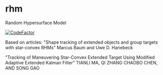 # rhm
Random Hypersurface Model

[![CodeFactor](https://www.codefactor.io/repository/github/borodziejciesla/rhm/badge)](https://www.codefactor.io/repository/github/borodziejciesla/rhm)

Based on articles:
"Shape tracking of extended objects and group targets with star-convex RHMs"
Marcus Baum and Uwe D. Hanebeck

"Tracking of Maneuvering Star-Convex Extended Target Using Modified Adaptive Extended Kalman Filter"
TIANLI MA, QI ZHANG CHAOBO CHEN, AND SONG GAO
